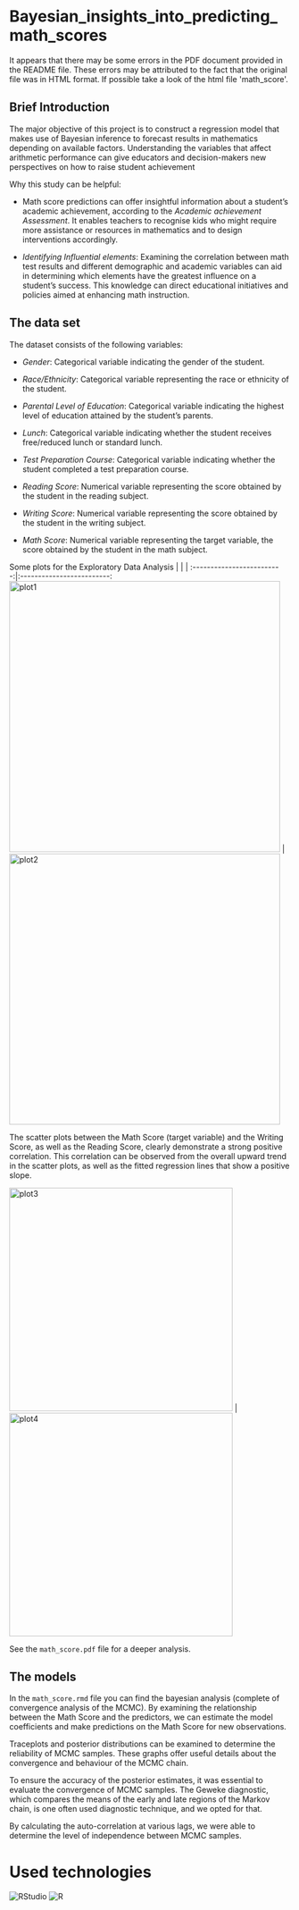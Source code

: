 # Bayesian_insights_into_predicting_math_scores

It appears that there may be some errors in the PDF document provided in the README file. These errors may be attributed to the fact that the original file was in HTML format.
If possible take a look of the html file 'math_score'.

## Brief Introduction
The major objective of this project is to construct a regression model that makes use of Bayesian inference to forecast results in mathematics depending on available factors. Understanding the variables that affect arithmetic performance can give educators and decision-makers new perspectives on how to raise student achievement

Why this study can be helpful:

- Math score predictions can offer insightful information about a student’s academic achievement, according to the *Academic achievement Assessment*. It enables teachers to recognise kids who might require more assistance or resources in mathematics and to design interventions accordingly.

- *Identifying Influential elements*: Examining the correlation between math test results and different demographic and academic variables can aid in determining which elements have the greatest influence on a student’s success. This knowledge can direct educational initiatives and policies aimed at enhancing math instruction.

## The data set

The dataset consists of the following variables:

- *Gender*: Categorical variable indicating the gender of the student.

- *Race/Ethnicity*: Categorical variable representing the race or ethnicity of the student.

- *Parental Level of Education*: Categorical variable indicating the highest level of education attained by the student’s parents.

- *Lunch*: Categorical variable indicating whether the student receives free/reduced lunch or standard lunch.

- *Test Preparation Course*: Categorical variable indicating whether the student completed a test preparation course.

- *Reading Score*: Numerical variable representing the score obtained by the student in the reading subject.

- *Writing Score*: Numerical variable representing the score obtained by the student in the writing subject.

- *Math Score*: Numerical variable representing the target variable, the score obtained by the student in the math subject.

Some plots for the Exploratory Data Analysis
|       |       | 
:-------------------------:|:-------------------------: 
<img width="485" alt="plot1" src="https://github.com/sosamandara/Bayesian_insights_into_predicting_math_scores/issues/1#issue-1905629271"> | <img width="485" alt="plot2" src="https://github.com/sosamandara/Bayesian_insights_into_predicting_math_scores/issues/1#issuecomment-1728355763">

The scatter plots between the Math Score (target variable) and the Writing Score, as well as the Reading Score, clearly demonstrate a strong positive correlation. This correlation can be observed from the overall upward trend in the scatter plots, as well as the fitted regression lines that show a positive slope.

<img width="400" alt="plot3" src="https://github.com/sosamandara/Bayesian_insights_into_predicting_math_scores/issues/1#issuecomment-1728357215"> | <img width="400" alt="plot4" src="https://github.com/sosamandara/Bayesian_insights_into_predicting_math_scores/issues/1#issuecomment-1728358448">

See the `math_score.pdf` file for a deeper analysis.

## The models 

In the `math_score.rmd` file you can find the bayesian analysis (complete of convergence analysis of the MCMC).
By examining the relationship between the Math Score and the predictors, we can estimate the model coefficients and make predictions on the Math Score for new observations.

Traceplots and posterior distributions can be examined to determine the reliability of MCMC samples. These graphs offer useful details about the convergence and behaviour of the MCMC chain.

To ensure the accuracy of the posterior estimates, it was essential to evaluate the convergence of MCMC samples. The Geweke diagnostic, which compares the means of the early and late regions of the Markov chain, is one often used diagnostic technique, and we opted for that.

By calculating the auto-correlation at various lags, we were able to determine the level of independence between MCMC samples.

# Used technologies

![RStudio](https://img.shields.io/badge/RStudio-4285F4?style=for-the-badge&logo=rstudio&logoColor=white)
![R](https://img.shields.io/badge/r-%23276DC3.svg?style=for-the-badge&logo=r&logoColor=white)

